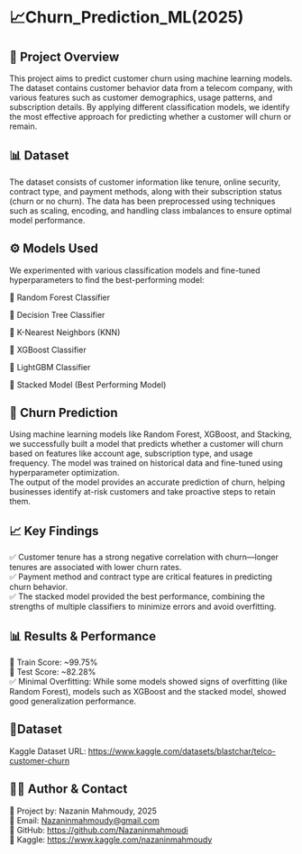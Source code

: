# 📈Churn_Prediction_ML(2025)
## 📌 Project Overview
This project aims to predict customer churn using machine learning models. The dataset contains customer behavior data from a telecom company, with various features such as customer demographics, usage patterns, and subscription details. By applying different classification models, we identify the most effective approach for predicting whether a customer will churn or remain.

## 📊 Dataset
The dataset consists of customer information like tenure, online security, contract type, and payment methods, along with their subscription status (churn or no churn). The data has been preprocessed using techniques such as scaling, encoding, and handling class imbalances to ensure optimal model performance.

## ⚙️ Models Used

We experimented with various classification models and fine-tuned hyperparameters to find the best-performing model:             

🔹 Random Forest Classifier            

🔹 Decision Tree Classifier             

🔹 K-Nearest Neighbors (KNN)            

🔹 XGBoost Classifier           

🔹 LightGBM Classifier                

🔹 Stacked Model (Best Performing Model)               

## 🔮 Churn Prediction 

Using machine learning models like Random Forest, XGBoost, and Stacking, we successfully built a model that predicts whether a customer will churn based on features like account age, subscription type, and usage frequency. The model was trained on historical data and fine-tuned using hyperparameter optimization.                   
The output of the model provides an accurate prediction of churn, helping businesses identify at-risk customers and take proactive steps to retain them.            

## 📈 Key Findings

✅ Customer tenure has a strong negative correlation with churn—longer tenures are associated with lower churn rates.              
✅ Payment method and contract type are critical features in predicting churn behavior.                  
✅ The stacked model provided the best performance, combining the strengths of multiple classifiers to minimize errors and avoid overfitting.             

## 📊 Results & Performance

🎯 Train Score: ~99.75%                             
🎯 Test Score: ~82.28%                   
✅ Minimal Overfitting: While some models showed signs of overfitting (like Random Forest), models such as XGBoost and the stacked model, showed good generalization performance.                      

## 📁Dataset

Kaggle Dataset URL: https://www.kaggle.com/datasets/blastchar/telco-customer-churn  

## 👩‍💻 Author & Contact

📌 Project by: Nazanin Mahmoudy, 2025                              
📧 Email: Nazaninmahmoudy@gmail.com                     
🔗 GitHub: https://github.com/Nazaninmahmoudi                            
🔗 Kaggle: https://www.kaggle.com/nazaninmahmoudy                              
